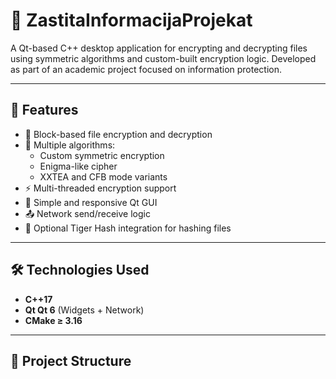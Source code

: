 # 🔐 ZastitaInformacijaProjekat

A Qt-based C++ desktop application for encrypting and decrypting files using symmetric algorithms and custom-built encryption logic. Developed as part of an academic project focused on information protection.

---

## 📌 Features

- 🧱 Block-based file encryption and decryption
- 🔐 Multiple algorithms:
  - Custom symmetric encryption
  - Enigma-like cipher
  - XXTEA and CFB mode variants
- ⚡ Multi-threaded encryption support
- 📁 Simple and responsive Qt GUI
- 📤 Network send/receive logic
- 🐯 Optional Tiger Hash integration for hashing files

---

## 🛠️ Technologies Used

- **C++17**
- **Qt  Qt 6** (Widgets + Network)
- **CMake ≥ 3.16**

---

## 📁 Project Structure

